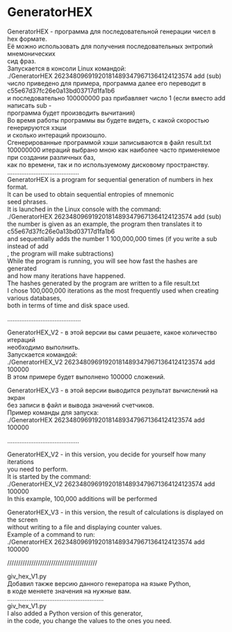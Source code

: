 # GeneratorHEX

GeneratorHEX - программа для последовательной генерации чисел в hex формате.  
Её можно использовать для получения последовательных энтропий мнемонических  
сид фраз.  
Запускается в консоли Linux командой:  
./GeneratorHEX 262348096919201814893479671364124123574 add (sub)  
число приведено для примера, программа далее его переводит в c55e67d37fc26e0a13bd03717d1fa1b6  
и последовательно 100000000 раз прибавляет число 1 (если вместо add написать sub -  
программа будет производить вычитания)  
Во время работы программы вы будете видеть, с какой скоростью генерируются хэши  
и сколько интераций произошло.  
Сгенерированные программой хэши записываются в файл result.txt   
100000000 итераций выбрано мною как наиболее часто применяемое при создании различных баз,  
как по времени, так и по используемому дисковому пространству.  
.........................................  
GeneratorHEX is a program for sequential generation of numbers in hex format.  
It can be used to obtain sequential entropies of mnemonic  
seed phrases.  
It is launched in the Linux console with the command:  
./GeneratorHEX 262348096919201814893479671364124123574 add (sub)  
the number is given as an example, the program then translates it to c55e67d37fc26e0a13bd03717d1fa1b6  
and sequentially adds the number 1 100,000,000 times (if you write a sub instead of add  
, the program will make subtractions)  
While the program is running, you will see how fast the hashes are generated  
and how many iterations have happened.  
The hashes generated by the program are written to a file result.txt   
I chose 100,000,000 iterations as the most frequently used when creating various databases,  
both in terms of time and disk space used.  

..........................................    

GeneratorHEX_V2 - в этой версии вы сами решаете, какое количество итераций  
необходимо выполнить.  
Запускается командой:  
./GeneratorHEX_V2 262348096919201814893479671364124123574 add 100000  
В этом примере будет выполнено 100000 сложений.  

GeneratorHEX_V3 - в этой версии выводится результат вычислений на экран   
без записи в файл и вывода значений счетчиков.   
Пример команды для запуска:   
./GeneratorHEX 262348096919201814893479671364124123574 add 100000   

.........................................  

GeneratorHEX_V2 - in this version, you decide for yourself how many iterations  
you need to perform.  
It is started by the command:  
./GeneratorHEX_V2 262348096919201814893479671364124123574 add 100000  
In this example, 100,000 additions will be performed  

GeneratorHEX_V3 - in this version, the result of calculations is displayed on the screen   
without writing to a file and displaying counter values.   
Example of a command to run:   
./GeneratorHEX 262348096919201814893479671364124123574 add 100000   

/////////////////////////////////////////  

giv_hex_V1.py   
Добавил также версию данного генератора на языке Python,   
в коде меняете значения на нужные вам.   
.......................................................   
giv_hex_V1.py   
I also added a Python version of this generator,   
in the code, you change the values to the ones you need.   



